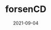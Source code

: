 ---
title: forsenCD
date: 2021-09-04
Author: Phoenixx19
base: Base
images: [
    "https://raw.githubusercontent.com/Phoenixx19/JumpKingPlus/www/images/workshop/reskins/3-banner.png",
    "https://raw.githubusercontent.com/Phoenixx19/JumpKingPlus/www/images/workshop/reskins/3-hover.png"
]
dlink: "https://github.com/Phoenixx19/JumpKingPlus/raw/www/reskins/clothing/forsenCD.zip"
---